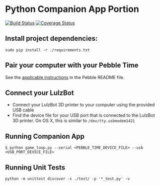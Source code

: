 # Python Companion App Portion
[![Build Status](https://travis-ci.org/thompsnm/ancprb.svg?branch=master)](https://travis-ci.org/thompsnm/ancprb) [![Coverage Status](https://coveralls.io/repos/thompsnm/ancprb/badge.svg?branch=fully_test_Ship&service=github)](https://coveralls.io/github/thompsnm/ancprb?branch=fully_test_Ship)

## Install project dependencies:
```
sudo pip install -r ./requirements.txt
```

## Pair your computer with your Pebble Time
See the [applicable instructions](../pebble/README.md#pair-your-computer-with-your-pebble-time) in the Pebble README file.

## Connect your LulzBot
* Connect your LulzBot 3D printer to your computer using the provided USB cable
* Find the device file for your USB port that is connected to the LulzBot 3D printer. On OS X, this is similar to `/dev/tty.usbmodem1421`

## Running Companion App
```
$ python game_loop.py --serial <PEBBLE_TIME_DEVICE_FILE> --usb <USB_PORT_DEVICE_FILE>
```

## Running Unit Tests
```
python -m unittest discover -s ./test/ -p '*_test.py' -v
```
